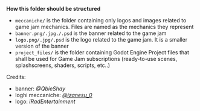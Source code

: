 **How this folder should be structured**  
- `meccaniche/` is the folder containing only logos and images related to game jam mechanics. Files are named as the mechanics they represent  
- `banner.png/.jpg./.psd` is the banner related to the game jam
- `logo.png/.jpg/.psd` is the logo related to the game jam. It is a smaller version of the banner
- `project_files/` is the folder containing Godot Engine Project files that shall be used for Game Jam subscriptions (ready-to-use scenes, splashscreens, shaders, scripts, etc..)

Credits:  
- banner: *@QbieShay*
- loghi meccaniche: *[@izanesu_0](https://www.instagram.com/izanesu_0/?hl=it)*
- logo: *iRadEntertainment*
